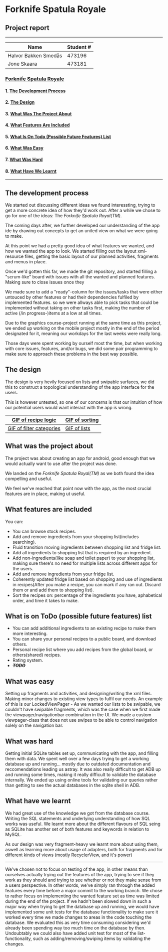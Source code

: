 # Forknife Spatula Royale
## Project report
---
|         Name          | Student # | 
| --------------------- | --------- | 
|Halvor Bakken Smedås   |   473196  |
|Jone Skaara            |   473181  |

### [Forknife Spatula Royale](#forknife-spatula-royale)

#### 1. [The Development Process](#the-development-process)
#### 2. [The Design](#the-design)
#### 3. [What Was The Project About](#what-was-the-project-about)
#### 4. [What Features Are Included](#what-features-are-included)
#### 5. [What Is On Todo (Possible Future Features) List](#what-is-on-todo-possible-future-features-list)
#### 6. [What Was Easy](#what-was-easy)
#### 7. [What Was Hard](#what-was-hard)
#### 8. [What Have We Learnt](#what-have-we-learnt)


---
## The development process
We started out discussing different ideas we found interessting, trying to get a more concrete idea of how they'd work out. After a while we chose to go for one of the ideas: The _Forknife Spatula Royal(TM)_.

The coming days after, we further developed our understanding of the app ide by drawing out concepts to get an united view on what we were going to make.

At this point we had a pretty good idea of what features we wanted, and how we wanted the app to look. We started filling out the layout xml-resource files, getting the basic layout of our planned activities, fragments and menus in place.

Once we'd gotten this far, we made the git repository, and started filling a "scrum-like" board with issues with all the wanted and planned features. Making sure to close issues once they


We made sure to add a "ready"-column for the issues/tasks that were either untouced by other features or had their dependencies fulfiled by implemented features. so we were allways able to pick tasks that could be implemented without taking on other tasks first, making the number of active (/in progress-)items at a low at all times.

Due to the graphics course-project running at the same time as this project, we ended up working on the mobile project mostly in the end of the period designated for it, meaning our workdays for the last weeks were really long. 

Those days were spent working by ourself most the time, but when working with core issues, features, and/or bugs, we did some pair programming to make sure to approach these problems in the best way possible.

## The design

The design is very hevily focused on lists and swipable surfaces, we did this to construct a topological understanding of the app interface for the users. 

This is however untested, so one of our concerns is that our intuition of how our potential users would want interact with the app is wrong. 

| [GIF of recipe logic](https://i.imgur.com/R32hyGa.gifv) |  [GIF of sorting](https://i.imgur.com/yPB4Zud.gifv)
| -------- | -------- |
|[GIF of filter categories](https://i.imgur.com/a6gpaju.gifv)| [GIF of lists](https://i.imgur.com/pA024xS.gifv)     |



## What was the project about
The project was about creating an app for android, good enough that we would actually want to use after the project was done.

We landed on the _Forknife Spatula Royal(TM)_ as we both found the idea compelling and useful.

We feel we've reached that point now with the app, as the most crucial features are in place, making ut useful.

## What features are included
You can:
- You can browse stock recipes.
- Add and remove ingredients from your shopping list(includes searching).
- Fluid transition moving ingredients between shopping list and fridge list.
- Add all ingredients to shopping list that is required by an ingredient.
- Add non-ingredients(like soap and toilet paper) to your shopping list, making sure there's no need for multiple lists across different apps for the users.
- Add and remove ingredients from your fridge list.
- Coherently updated fridge list based on shopping and use of ingredients in recipes(After you make a recipe, you can mark if any ran out. Discard them or and add them to shopping list).
- Sort the recipes on: percentage of the ingredients you have, aphabetical order, and time it takes to make.

## What is on ToDo (possible future features) list
- You can add additional ingredients to an existing recipe to make them more interesting.
- You can share your personal recipes to a public board, and download others.
- Personal recipe list where you add recipes from the global board, or others(shared) recipes.
- Rating system. 
- ~~_**TODO**_~~
## What was easy
Setting up fragments and activities, and designing/writing the xml files.
Making minor changes to existing view types to fulfil our needs. An example of this is our LockedViewPager - As we wanted our lists to be swipable, we couldn't have swipable fragments, which was the case when we first made the viewpager/navigationbar combination in the UI. We made a custom viewpager-class that does not use swipes to be able to control navigation solely on the navigation bar.

## What was hard
Getting initial SQLite tables set up, communicating with the app, and filling them with data. We spent well over a few days trying to get a working database up and running... mostly due to outdated documentation and reccomendations leading us astray.
It was also really difficult to get ADB up and running some times, making it really difficult to validate the database internally. We ended up using online tools for validating our queries rather than getting to see the actual databases in the sqlite shell in ADB.


## What have we learnt
We had great use of the knowledge we got from the database course. Writing the SQL statements and underlying understanding of how SQL works was useful. We learnt more about the different flavours of SQL seing as SQLite has another set of both features and keywords in relation to MySQL.

As our design was very fragment-heavy we learnt more about using them, aswell as learning more about usage of adapters, both for fragments and for different kinds of views (mostly RecyclerView, and it's power)

---
We've chosen not to focus on testing of the app, in other means than ourselves actually trying out the features of the app, trying to see if they work as they should and trying to see whether or not they make sense from a users perspective.
In other words, we've simply ran through the added features every time before a major commit to the working branch.
We chose to rather focus on implementing the wanted feature set as time was limited during the end of the project.
If we hadn't been slowed down in such a major way when trying to get the database up and running, we would have implemented some unit tests for the database functionality to make sure it worked every time we made changes to areas in the code touching the database. We evaluated this as very time consuming considering we'd already been spending way too much time on the database by then. 
Undoubtably we could also have added unit test for most of the list-functionality, such as adding/removing/swiping items by validating the changes.

